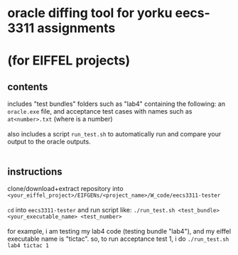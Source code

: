 # oracle diffing tool for yorku eecs-3311 assignments
# (for EIFFEL projects)

## contents

includes "test bundles" folders such as "lab4" containing the following: an `oracle.exe` file, and acceptance test cases with names such as `at<number>.txt` (where <number> is a number)
<br><br>
also includes a script `run_test.sh` to automatically run and compare your output to the oracle outputs.
<br><br>

## instructions

clone/download+extract repository into `<your_eiffel_project>/EIFGENs/<project_name>/W_code/eecs3311-tester`
<br><br>
`cd` into `eecs3311-tester` and run script like: `./run_test.sh <test_bundle> <your_executable_name> <test_number>`
<br><br>
for example, i am testing my lab4 code (testing bundle "lab4"), and my eiffel executable name is "tictac". so, to run acceptance test 1, i do `./run_test.sh lab4 tictac 1`
